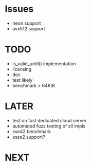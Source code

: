 # Issues
* neon support
* avx512 support

# TODO
* is_valid_until() implementation
* licensing
* doc
* test likely
* benchmark > 64KiB

# LATER
* test on fast dedicated cloud server
* automated fuzz testing of all impls
* sse42 benchmark
* ssse2 support?

# NEXT
